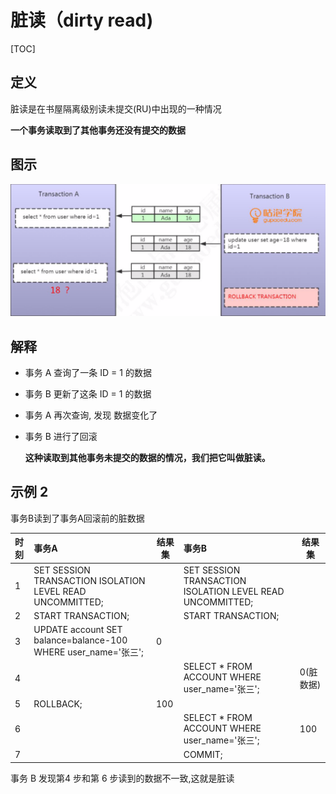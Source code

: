 # 脏读（dirty read)

[TOC]

## 定义

脏读是在书屋隔离级别读未提交(RU)中出现的一种情况

**一个事务读取到了其他事务还没有提交的数据**

## 图示

![image-20200826121204213](../../assets/image-20200826121204213.png)

## 解释

- 事务 A 查询了一条 ID = 1 的数据
- 事务 B 更新了这条 ID = 1 的数据
- 事务 A 再次查询, 发现 数据变化了
- 事务 B 进行了回滚

  **这种读取到其他事务未提交的数据的情况，我们把它叫做脏读。**

## 示例 2

事务B读到了事务A回滚前的脏数据

| 时刻 | 事务A                                                        | 结果集 | 事务B                                                     | 结果集    |
| :--- | :----------------------------------------------------------- | ------ | :-------------------------------------------------------- | --------- |
| 1    | SET SESSION TRANSACTION ISOLATION LEVEL READ UNCOMMITTED;    |        | SET SESSION TRANSACTION ISOLATION LEVEL READ UNCOMMITTED; |           |
| 2    | START TRANSACTION;                                           |        | START TRANSACTION;                                        |           |
| 3    | UPDATE account SET balance=balance-100 WHERE user_name='张三'; | 0      |                                                           |           |
| 4    |                                                              |        | SELECT * FROM ACCOUNT WHERE user_name='张三';             | 0(脏数据) |
| 5    | ROLLBACK;                                                    | 100    |                                                           |           |
| 6    |                                                              |        | SELECT * FROM ACCOUNT WHERE user_name='张三';             | 100       |
| 7    |                                                              |        | COMMIT;                                                   |           |

事务 B 发现第4 步和第 6 步读到的数据不一致,这就是脏读